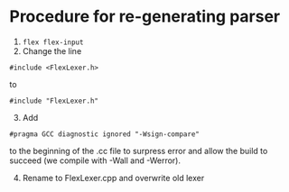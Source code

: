 # Procedure for re-generating parser

1. ```flex flex-input```
2. Change the line
```
#include <FlexLexer.h>
```
to
```
#include "FlexLexer.h"
```
3. Add
```
#pragma GCC diagnostic ignored "-Wsign-compare"
```
to the beginning of the .cc file to surpress error and allow the build to succeed (we compile with -Wall and -Werror).

4. Rename to FlexLexer.cpp and overwrite old lexer